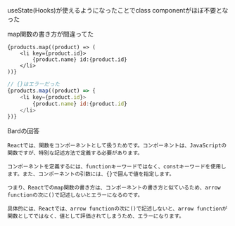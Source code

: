 
useState(Hooks)が使えるようになったことでclass componentがほぼ不要となった

map関数の書き方が間違ってた

```javascript: OK
{products.map((product) => (
    <li key={product.id}>
        {product.name} id:{product.id}
    </li>
))}
```

```javascript :NG
// {}はエラーだった
{products.map((product) => {
    <li key={product.id}>
        {product.name} id:{product.id}
    </li>
})}
```

Bardの回答

```text
Reactでは、関数をコンポーネントとして扱うためです。コンポーネントは、JavaScriptの関数ですが、特別な記述方法で定義する必要があります。

コンポーネントを定義するには、functionキーワードではなく、constキーワードを使用します。また、コンポーネントの引数には、{}で囲んで値を指定します。

つまり、Reactでのmap関数の書き方は、コンポーネントの書き方と似ているため、arrow functionの次に()で記述しないとエラーになるのです。

具体的には、Reactでは、arrow functionの次に()で記述しないと、arrow functionが関数としてではなく、値として評価されてしまうため、エラーになります。
```